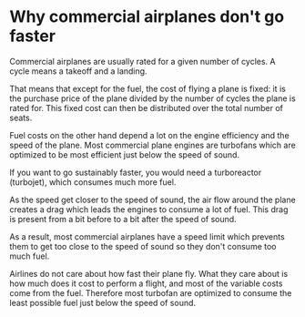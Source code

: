 # Why commercial airplanes don't go faster

Commercial airplanes are usually rated for a given number of cycles. A cycle means a takeoff and a landing. 

That means that except for the fuel, the cost of flying a plane is fixed: it is the purchase price of the plane divided by the number of cycles the plane is rated for. This fixed cost can then be distributed over the total number of seats.

Fuel costs on the other hand depend a lot on the engine efficiency and the speed of the plane. Most commercial plane engines are turbofans which are optimized to be most efficient just below the speed of sound. 

If you want to go sustainably faster, you would need a turboreactor (turbojet), which consumes much more fuel.

As the speed get closer to the speed of sound, the air flow around the plane  creates a drag which leads the engines to consume a lot of fuel. This drag is present from a bit before to a bit after the speed of sound. 

As a result, most commercial airplanes have a speed limit which prevents them to get too close to the speed of sound so they don't consume too much fuel.


Airlines do not care about how fast their plane fly. What they care about is how much does it cost to perform a flight, and most of the variable costs come from the fuel. Therefore most turbofan are optimized to consume the least possible fuel just below the speed of sound.

